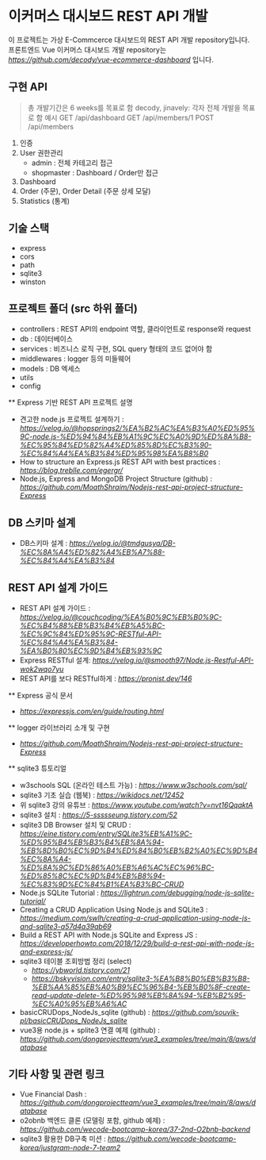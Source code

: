 # 이커머스 대시보드 REST API 개발
이 프로젝트는 가상 E-Commcerce 대시보드의 REST API 개발 repository입니다.
프론트엔드 Vue 이커머스 대시보드 개발 repository는 *https://github.com/decody/vue-ecommerce-dashboard* 입니다.

## 구현 API
> 총 개발기간은 6 weeks를 목표로 함
> decody, jinavely: 각자 전체 개발을 목표로 함
> 예시
> GET /api/dashboard
> GET /api/members/1
> POST /api/members
1. 인증
2. User 권한관리 
    - admin : 전체 카테고리 접근 
    - shopmaster : Dashboard / Order만 접근
2. Dashboard
3. Order (주문), Order Detail (주문 상세 모달)
4. Statistics (통계)

## 기술 스택
- express
- cors
- path
- sqlite3
- winston

## 프로젝트 폴더 (src 하위 폴더)
- controllers : REST API의 endpoint 역할, 클라이언트로 response와 request 
- db : 데이터베이스
- services : 비즈니스 로직 구현, SQL query 형태의 코드 없어야 함
- middlewares : logger 등의 미들웨어
- models : DB 엑세스
- utils
- config

** Express 기반 REST API 프로젝트 설명
- 견고한 node.js 프로젝트 설계하기 : *https://velog.io/@hopsprings2/%EA%B2%AC%EA%B3%A0%ED%95%9C-node.js-%ED%94%84%EB%A1%9C%EC%A0%9D%ED%8A%B8-%EC%95%84%ED%82%A4%ED%85%8D%EC%B3%90-%EC%84%A4%EA%B3%84%ED%95%98%EA%B8%B0*
- How to structure an Express.js REST API with best practices : *https://blog.treblle.com/egergr/*
- Node.js, Express and MongoDB Project Structure (github) : *https://github.com/MoathShraim/Nodejs-rest-api-project-structure-Express*

## DB 스키마 설계
- DB스키마 설계 : *https://velog.io/@tmdgusya/DB-%EC%8A%A4%ED%82%A4%EB%A7%88-%EC%84%A4%EA%B3%84*

## REST API 설계 가이드
- REST API 설계 가이드 : *https://velog.io/@couchcoding/%EA%B0%9C%EB%B0%9C-%EC%B4%88%EB%B3%B4%EB%A5%BC-%EC%9C%84%ED%95%9C-RESTful-API-%EC%84%A4%EA%B3%84-%EA%B0%80%EC%9D%B4%EB%93%9C*
- Express RESTful 설계: *https://velog.io/@smooth97/Node.js-Restful-API-wok2wqo7yu*
- REST API를 보다 RESTful하게 : *https://pronist.dev/146*

** Express 공식 문서
- *https://expressjs.com/en/guide/routing.html*

** logger 라이브러리 소개 및 구현
- *https://github.com/MoathShraim/Nodejs-rest-api-project-structure-Express*

** sqlite3 튜토리얼
- w3schools SQL (온라인 테스트 가능) : *https://www.w3schools.com/sql/*
- sqlite3 기초 실습 (웹북) : *https://wikidocs.net/12452*
- 위 sqlite3 강의 유튜브 : *https://www.youtube.com/watch?v=nvt16QqaktA*
- sqlite3 설치 : *https://5-ssssseung.tistory.com/52*
- sqlite3 DB Browser 설치 및 CRUD : *https://eine.tistory.com/entry/SQLite3%EB%A1%9C-%ED%95%B4%EB%B3%B4%EB%8A%94-%EB%8D%B0%EC%9D%B4%ED%84%B0%EB%B2%A0%EC%9D%B4%EC%8A%A4-%ED%8A%9C%ED%86%A0%EB%A6%AC%EC%96%BC-%ED%85%8C%EC%9D%B4%EB%B8%94-%EC%83%9D%EC%84%B1%EA%B3%BC-CRUD*
- Node.js SQLite Tutorial : *https://lightrun.com/debugging/node-js-sqlite-tutorial/*
- Creating a CRUD Application Using Node.js and SQLite3 : *https://medium.com/swlh/creating-a-crud-application-using-node-js-and-sqlite3-a57d4a39ab69*
- Build a REST API with Node.js SQLite and Express JS : *https://developerhowto.com/2018/12/29/build-a-rest-api-with-node-js-and-express-js/*
- sqlite3 테이블 조회방법 정리 (select) 
    - *https://ybworld.tistory.com/21*
    - *https://bskyvision.com/entry/sqlite3-%EA%B8%B0%EB%B3%B8-%EB%AA%85%EB%A0%B9%EC%96%B4-%EB%B0%8F-create-read-update-delete-%ED%95%98%EB%8A%94-%EB%B2%95-%EC%A0%95%EB%A6%AC*
- basicCRUDops_NodeJs_sqlite (github) : *https://github.com/souvik-pl/basicCRUDops_NodeJs_sqlite*
- vue3용 node.js + splite3 연결 예제 (github) : *https://github.com/dongprojectteam/vue3_examples/tree/main/8/aws/database*

## 기타 사항 및 관련 링크
- Vue Financial Dash : *https://github.com/dongprojectteam/vue3_examples/tree/main/8/aws/database*
- o2obnb 백엔드 클론 (모델링 포함, github 예제) : *https://github.com/wecode-bootcamp-korea/37-2nd-O2bnb-backend*
- sqlite3 활용한 DB구축 미션 : *https://github.com/wecode-bootcamp-korea/justgram-node-7-team2*